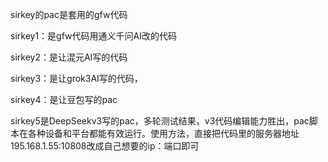 sirkey的pac是套用的gfw代码

sirkey1：是gfw代码用通义千问AI改的代码

sirkey2：是让混元AI写的代码

sirkey3：是让grok3AI写的代码，

sirkey4：是让豆包写的pac

sirkey5是DeepSeekv3写的pac，多轮测试结果，v3代码编辑能力胜出，pac脚本在各种设备和平台都能有效运行。使用方法，直接把代码里的服务器地址195.168.1.55:10808改成自己想要的ip：端口即可
